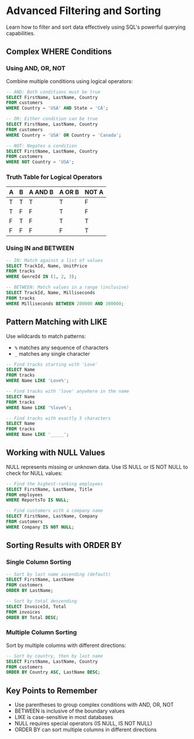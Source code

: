 # Advanced Filtering and Sorting

Learn how to filter and sort data effectively using SQL's powerful querying capabilities.

## Complex WHERE Conditions

### Using AND, OR, NOT

Combine multiple conditions using logical operators:

```sql
-- AND: Both conditions must be true
SELECT FirstName, LastName, Country
FROM customers
WHERE Country = 'USA' AND State = 'CA';

-- OR: Either condition can be true
SELECT FirstName, LastName, Country
FROM customers
WHERE Country = 'USA' OR Country = 'Canada';

-- NOT: Negates a condition
SELECT FirstName, LastName, Country
FROM customers
WHERE NOT Country = 'USA';
```

### Truth Table for Logical Operators

| A   | B   | A AND B | A OR B | NOT A |
| --- | --- | ------- | ------ | ----- |
| T   | T   | T       | T      | F     |
| T   | F   | F       | T      | F     |
| F   | T   | F       | T      | T     |
| F   | F   | F       | F      | T     |

### Using IN and BETWEEN

```sql
-- IN: Match against a list of values
SELECT TrackId, Name, UnitPrice
FROM tracks
WHERE GenreId IN (1, 2, 3);

-- BETWEEN: Match values in a range (inclusive)
SELECT TrackId, Name, Milliseconds
FROM tracks
WHERE Milliseconds BETWEEN 200000 AND 300000;
```

## Pattern Matching with LIKE

Use wildcards to match patterns:

- `%` matches any sequence of characters
- `_` matches any single character

```sql
-- Find tracks starting with 'Love'
SELECT Name
FROM tracks
WHERE Name LIKE 'Love%';

-- Find tracks with 'love' anywhere in the name
SELECT Name
FROM tracks
WHERE Name LIKE '%love%';

-- Find tracks with exactly 5 characters
SELECT Name
FROM tracks
WHERE Name LIKE '_____';
```

## Working with NULL Values

NULL represents missing or unknown data. Use IS NULL or IS NOT NULL to check for NULL values:

```sql
-- Find the highest-ranking employees
SELECT FirstName, LastName, Title
FROM employees
WHERE ReportsTo IS NULL;

-- Find customers with a company name
SELECT FirstName, LastName, Company
FROM customers
WHERE Company IS NOT NULL;
```

## Sorting Results with ORDER BY

### Single Column Sorting

```sql
-- Sort by last name ascending (default)
SELECT FirstName, LastName
FROM customers
ORDER BY LastName;

-- Sort by total descending
SELECT InvoiceId, Total
FROM invoices
ORDER BY Total DESC;
```

### Multiple Column Sorting

Sort by multiple columns with different directions:

```sql
-- Sort by country, then by last name
SELECT FirstName, LastName, Country
FROM customers
ORDER BY Country ASC, LastName DESC;
```

## Key Points to Remember

- Use parentheses to group complex conditions with AND, OR, NOT
- BETWEEN is inclusive of the boundary values
- LIKE is case-sensitive in most databases
- NULL requires special operators (IS NULL, IS NOT NULL)
- ORDER BY can sort multiple columns in different directions

